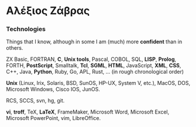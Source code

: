 # Αλέξιος Ζάβρας

### Technologies

Things that I know,
although in some I am (much) more **confident** than in others.

ZX Basic,
FORTRAN,
**C**,
**Unix tools**,
Pascal,
COBOL,
SQL,
**LISP**,
**Prolog**,
FORTH,
**PostScript**,
Smalltalk,
**Tcl**,
**SGML**,
**HTML**,
JavaScript,
**XML**,
**CSS**,
C++,
Java,
**Python**,
Ruby,
Go,
APL,
Rust,
...
(in rough chronological order)

**Unix**
(Linux, Irix, Solaris, BSD, SunOS, HP-UX, System V, etc.),
MacOS,
DOS,
Microsoft Windows,
Cisco IOS,
JunOS.

RCS, SCCS, svn, hg, git.

**vi**,
**troff**,
TeX,
**LaTeX**,
FrameMaker,
Microsoft Word,
Microsoft Excel,
Microsoft PowerPoint,
vim,
LibreOffice.
